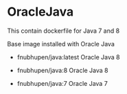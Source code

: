 OracleJava
==========

This contain dockerfile for Java 7 and 8

Base image installed with Oracle Java

 - fnubhupen/java:latest       Oracle Java 8

 - fnubhupen/java:8        Oracle Java 8

 - fnubhupen/java:7        Oracle Java 7
